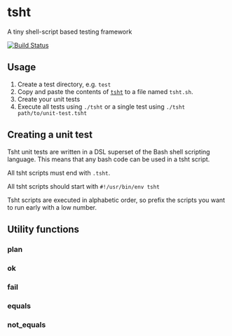 tsht
====
A tiny shell-script based testing framework

[![Build Status](https://travis-ci.org/kba/tsht.svg?branch=master)](https://travis-ci.org/kba/tsht)

## Usage

1. Create a test directory, e.g. `test`
2. Copy and paste the contents of [`tsht`](./tsht.sh) to a file named `tsht.sh`.
3. Create your unit tests
4. Execute all tests using `./tsht` or a single test using `./tsht path/to/unit-test.tsht`

## Creating a unit test

Tsht unit tests are written in a DSL superset of the Bash shell scripting
language. This means that any bash code can be used in a tsht script.

All tsht scripts must end with `.tsht`.

All tsht scripts should start with `#!/usr/bin/env tsht`

Tsht scripts are executed in alphabetic order, so prefix the scripts you want
to run early with a low number.

## Utility functions

### plan

### ok

### fail

### equals

### not_equals


